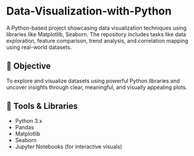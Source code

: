 # Data-Visualization-with-Python
A Python-based project showcasing data visualization techniques using libraries like Matplotlib, Seaborn. The repository includes tasks like data exploration, feature comparison, trend analysis, and correlation mapping using real-world datasets.

## 📌 Objective

To explore and visualize datasets using powerful Python libraries and uncover insights through clear, meaningful, and visually appealing plots.

## 🧰 Tools & Libraries

- Python 3.x
- Pandas
- Matplotlib
- Seaborn
- Jupyter Notebooks (for interactive visuals)

